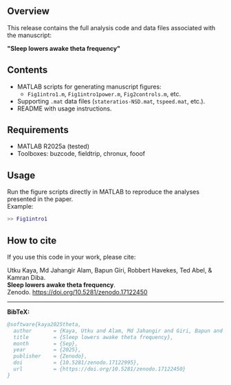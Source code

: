 ## Overview
This release contains the full analysis code and data files associated with the manuscript:

**"Sleep lowers awake theta frequency"**

## Contents
- MATLAB scripts for generating manuscript figures:
  - `Fig1intro1.m`, `Fig1intro1power.m`, `Fig2controls.m`, etc.
- Supporting `.mat` data files (`stateratios-NSD.mat`, `tspeed.mat`, etc.).
- README with usage instructions.

## Requirements
- MATLAB R2025a (tested)
- Toolboxes: buzcode, fieldtrip, chronux, fooof

## Usage
Run the figure scripts directly in MATLAB to reproduce the analyses presented in the paper.  
Example:  
```matlab
>> Fig1intro1
```


## How to cite

If you use this code in your work, please cite:

Utku Kaya, Md Jahangir Alam, Bapun Giri, Robbert Havekes, Ted Abel, & Kamran Diba.  
**Sleep lowers awake theta frequency**.  
Zenodo. https://doi.org/10.5281/zenodo.17122450

---

**BibTeX:**
```bibtex
@software{kaya2025theta,
  author       = {Kaya, Utku and Alam, Md Jahangir and Giri, Bapun and Havekes, Robbert and Abel, Ted and Diba, Kamran},
  title        = {Sleep lowers awake theta frequency},
  month        = {Sep},
  year         = {2025},
  publisher    = {Zenodo},
  doi          = {10.5281/zenodo.17122995},
  url          = {https://doi.org/10.5281/zenodo.17122450}
}
```
